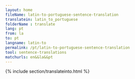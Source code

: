 ```yaml
---
layout: home
fileName: latin-to-portuguese-sentence-translation
translatein: latin_to_portuguese
folderName : translate
lang: pt
from: la
to: pt
langname: latin-to
permalink: /pt/latin-to-portuguese-sentence-translation
tool: sentence-translations
matchurls: en&&la&&pt
---
```

{% include section/translateinto.html %}
